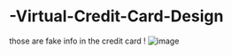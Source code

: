 # -Virtual-Credit-Card-Design
those are fake info in the credit card !
![image](https://user-images.githubusercontent.com/59414164/130373634-d7003749-fba3-41fc-844e-cc5dd97ad4c5.png)
